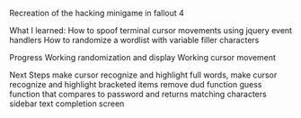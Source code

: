 
Recreation of the hacking minigame in fallout 4


What I learned:
How to spoof terminal cursor movements using jquery event handlers
How to randomize a wordlist with variable filler characters


Progress
Working randomization and display
Working cursor movement

Next Steps
make cursor recognize and highlight full words,
make cursor recognize and highlight bracketed items
remove dud function
guess function that compares to password and returns matching characters
sidebar text
completion screen
